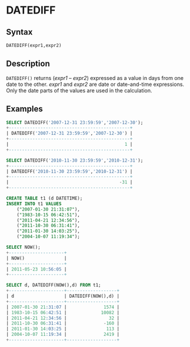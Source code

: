 # DATEDIFF

## Syntax

```sql
DATEDIFF(expr1,expr2)
```

## Description

`DATEDIFF()` returns (<em>expr1</em> <span>–</span> <em>expr2</em>) expressed
as a value in days from one date to the other. <em>expr1</em> and <em>expr2</em> are date
or date-and-time expressions. Only the date parts of the values are used in the
calculation.

## Examples

```sql
SELECT DATEDIFF('2007-12-31 23:59:59','2007-12-30');
+----------------------------------------------+
| DATEDIFF('2007-12-31 23:59:59','2007-12-30') |
+----------------------------------------------+
|                                            1 |
+----------------------------------------------+

SELECT DATEDIFF('2010-11-30 23:59:59','2010-12-31');
+----------------------------------------------+
| DATEDIFF('2010-11-30 23:59:59','2010-12-31') |
+----------------------------------------------+
|                                          -31 |
+----------------------------------------------+
```

```sql
CREATE TABLE t1 (d DATETIME);
INSERT INTO t1 VALUES
    ("2007-01-30 21:31:07"),
    ("1983-10-15 06:42:51"),
    ("2011-04-21 12:34:56"),
    ("2011-10-30 06:31:41"),
    ("2011-01-30 14:03:25"),
    ("2004-10-07 11:19:34");
```

```sql
SELECT NOW();
+---------------------+
| NOW()               |
+---------------------+
| 2011-05-23 10:56:05 |
+---------------------+

SELECT d, DATEDIFF(NOW(),d) FROM t1;
+---------------------+-------------------+
| d                   | DATEDIFF(NOW(),d) |
+---------------------+-------------------+
| 2007-01-30 21:31:07 |              1574 |
| 1983-10-15 06:42:51 |             10082 |
| 2011-04-21 12:34:56 |                32 |
| 2011-10-30 06:31:41 |              -160 |
| 2011-01-30 14:03:25 |               113 |
| 2004-10-07 11:19:34 |              2419 |
+---------------------+-------------------+
```